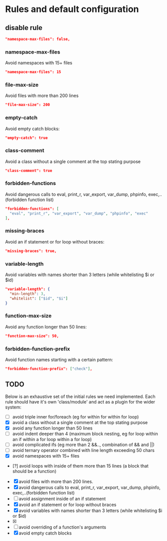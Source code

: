 # Rules and default configuration

## disable rule

```JSON
"namespace-max-files": false,
```

### namespace-max-files

Avoid namespaces with 15+ files

```JSON
"namespace-max-files": 15
```

### file-max-size

Avoid files with more than 200 lines

```JSON
"file-max-size": 200
```

### empty-catch

Avoid empty catch blocks:

```JSON
"empty-catch": true
```

### class-comment

Avoid a class without a single comment at the top stating purpose

```JSON
"class-comment": true
```

### forbidden-functions

Avoid dangerous calls to eval, print_r, var_export, var_dump, phpinfo, exec,..(forbidden function list)

```JSON
"forbidden-functions": [
  "eval", "print_r", "var_export", "var_dump", "phpinfo", "exec"
],
```

### missing-braces

Avoid an if statement or for loop without braces:

```JSON
"missing-braces": true,
```

### variable-length

Avoid variables with names shorter than 3 letters (while whitelisting $i or $id)

```JSON
"variable-length": {
  "min-length": 3,
  "whitelist": ["$id", "$i"]
}
```
### function-max-size

Avoid any function longer than 50 lines:

```JSON
"function-max-size": 50,
```

### forbidden-function-prefix

Avoid function names starting with a certain pattern:

```JSON
"forbidden-function-prefix": ["check"],
```

## TODO

Below is an exhaustive set of the initial rules we need implemented. Each rule should have it's own 'class/module' and act as a plugin for the wider system:

- [ ] avoid triple inner for/foreach (eg for within for within for loop)
- [x] avoid a class without a single comment at the top stating purpose
- [x] avoid any function longer than 50 lines
- [ ] avoid indent deeper than 4 (maximum block nesting, eg for loop within an if within a for loop within a for loop)
- [ ] avoid complicated ifs (eg more than 2 &&.., combination of && and ||)
- [ ] avoid ternary operator combined with line length exceeding 50 chars
- [x] avoid namespaces with 15+ files
- [?] avoid loops with inside of them more than 15 lines (a block that should be a function)
- [x] avoid files with more than 200 lines.
- [x] avoid dangerous calls to eval, print_r, var_export, var_dump, phpinfo, exec,..(forbidden function list)
- [ ] avoid assignment inside of an if statement
- [x] avoid an if statement or for loop without braces
- [x] avoid variables with names shorter than 3 letters (while whitelisting $i or $id)
- [x]
- [ ] avoid overriding of a function's arguments
- [x] avoid empty catch blocks
